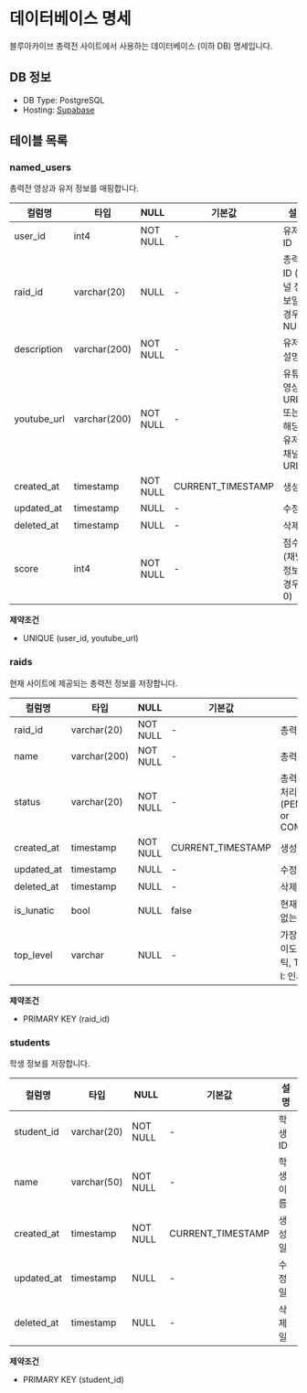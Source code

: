 # 데이터베이스 명세

블루아카이브 총력전 사이트에서 사용하는 데이터베이스 (이하 DB) 명세입니다.

## DB 정보

- DB Type: PostgreSQL
- Hosting: [Supabase](https://supabase.com)

## 테이블 목록

### named_users

총력전 영상과 유저 정보를 매핑합니다.

| 컬럼명      | 타입         | NULL     | 기본값            | 설명                                      |
| ----------- | ------------ | -------- | ----------------- | ----------------------------------------- |
| user_id     | int4         | NOT NULL | -                 | 유저 ID                                   |
| raid_id     | varchar(20)  | NULL     | -                 | 총력전 ID (채널 정보일 경우 NULL)         |
| description | varchar(200) | NOT NULL | -                 | 유저 설명                                 |
| youtube_url | varchar(200) | NOT NULL | -                 | 유튜브 영상 URL 또는 해당 유저의 채널 URL |
| created_at  | timestamp    | NOT NULL | CURRENT_TIMESTAMP | 생성일                                    |
| updated_at  | timestamp    | NULL     | -                 | 수정일                                    |
| deleted_at  | timestamp    | NULL     | -                 | 삭제일                                    |
| score       | int4         | NOT NULL | -                 | 점수 (채널 정보일 경우 0)                 |

**제약조건**

- UNIQUE (user_id, youtube_url)

### raids

현재 사이트에 제공되는 총력전 정보를 저장합니다.

| 컬럼명     | 타입         | NULL     | 기본값            | 설명                                               |
| ---------- | ------------ | -------- | ----------------- | -------------------------------------------------- |
| raid_id    | varchar(20)  | NOT NULL | -                 | 총력전 ID                                          |
| name       | varchar(200) | NOT NULL | -                 | 총력전 이름                                        |
| status     | varchar(20)  | NOT NULL | -                 | 총력전 데이터 처리 상태 (PENDING or COMPLETE)      |
| created_at | timestamp    | NOT NULL | CURRENT_TIMESTAMP | 생성일                                             |
| updated_at | timestamp    | NULL     | -                 | 수정일                                             |
| deleted_at | timestamp    | NULL     | -                 | 삭제일                                             |
| is_lunatic | bool         | NULL     | false             | 현재는 의미 없는 데이터                            |
| top_level  | varchar      | NULL     | -                 | 가장 높은 난이도 (L: 루나틱, T: 토먼트, I: 인세인) |

**제약조건**

- PRIMARY KEY (raid_id)

### students

학생 정보를 저장합니다.

| 컬럼명     | 타입        | NULL     | 기본값            | 설명      |
| ---------- | ----------- | -------- | ----------------- | --------- |
| student_id | varchar(20) | NOT NULL | -                 | 학생 ID   |
| name       | varchar(50) | NOT NULL | -                 | 학생 이름 |
| created_at | timestamp   | NOT NULL | CURRENT_TIMESTAMP | 생성일    |
| updated_at | timestamp   | NULL     | -                 | 수정일    |
| deleted_at | timestamp   | NULL     | -                 | 삭제일    |

**제약조건**

- PRIMARY KEY (student_id)
